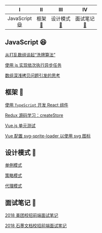 <!-- ![](https://img.shields.io/badge/update-today-blue.svg) ![](https://img.shields.io/badge/gitbook-making-lightgrey.svg)</br> -->

|                         Ⅰ                          |              Ⅱ               |                 Ⅲ                  |                  Ⅳ                   |
| :------------------------------------------------: | :--------------------------: | :--------------------------------: | :----------------------------------: |
| JavaScript<br>[:satisfied:](#JavaScript-satisfied) | 框架<br>[:tada:](#框架-tada) | 设计模式<br>[:art:](#设计模式-art) | 面试笔记<br>[:memo:](#面试笔记-memo) |

## JavaScript :satisfied:

[从打乱数组谈起“洗牌算法”](https://github.com/hyiron/daydayup/issues/17)

[使用 js 实现依次执行异步任务](https://github.com/hyiron/daydayup/issues/14)

[数组深浅拷贝问题引发的思考](https://github.com/hyiron/daydayup/issues/1)

## 框架 :tada:

[使用 `TypeScript` 开发 React 组件](https://github.com/hyiron/daydayup/issues/15)

[Redux 源码学习：createStore](https://github.com/hyiron/daydayup/issues/8)

[Vue.js 单元测试](https://github.com/hyiron/daydayup/issues/11)

[Vue 配置 svg-sprite-loader 以使用 svg 图标](https://github.com/hyiron/daydayup/issues/2)

## 设计模式 :art:

[单例模式](./design-pattern/docs/singleton.md)

[策略模式](./design-pattern/docs/strategy.md)

[代理模式](./design-pattern/docs/proxy.md)

## 面试笔记 :memo:

[2018 美团校招前端面试笔记](https://github.com/hyiron/daydayup/issues/12)

[2018 石墨文档校招前端面试笔记](https://github.com/hyiron/daydayup/issues/13)
